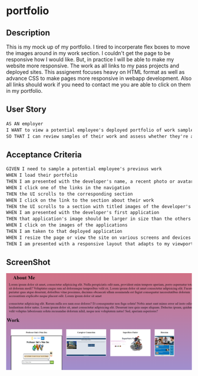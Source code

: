 # portfolio

## Description 
This is my mock up of my portfolio. 
I tired to incorperate flex boxes to move the images around in my work section. I couldn't get the page to be responsive how I would like. But, in practice I will be able to make my website more responsive. The work as all links to my pass projects and deployed sites. This assignemt focuses heavy on HTML format as well as advance CSS to make pages more responsive in webapp development. Also all links should work if you need to contact me you are able to click on them in my portfolio.

## User Story
```md
AS AN employer
I WANT to view a potential employee's deployed portfolio of work samples
SO THAT I can review samples of their work and assess whether they're a good candidate for an open position
```
## Acceptance Criteria
```md
GIVEN I need to sample a potential employee's previous work
WHEN I load their portfolio
THEN I am presented with the developer's name, a recent photo or avatar, and links to sections about them, their work, and how to contact them
WHEN I click one of the links in the navigation
THEN the UI scrolls to the corresponding section
WHEN I click on the link to the section about their work
THEN the UI scrolls to a section with titled images of the developer's applications
WHEN I am presented with the developer's first application
THEN that application's image should be larger in size than the others
WHEN I click on the images of the applications
THEN I am taken to that deployed application
WHEN I resize the page or view the site on various screens and devices
THEN I am presented with a responsive layout that adapts to my viewport
```

## ScreenShot
![screenshot](./assets/images/Capture222.PNG)




